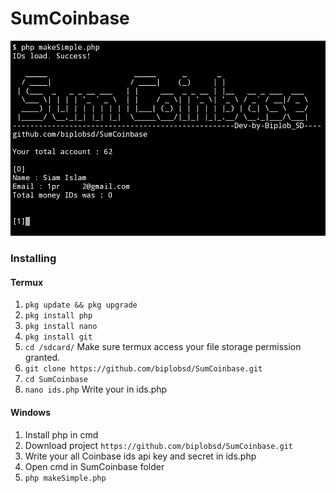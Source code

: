 # SumCoinbase 
![alt text](/img/preview.png "Preview script")

### Installing

#### Termux
1. `pkg update && pkg upgrade`
2. `pkg install php`
3. `pkg install nano`
4. `pkg install git`
5. `cd /sdcard/` Make sure termux access your file storage permission granted.
6. `git clone https://github.com/biplobsd/SumCoinbase.git`
7. `cd SumCoinbase`
8. `nano ids.php` Write your in ids.php 

#### Windows
1. Install php in cmd
2. Download project `https://github.com/biplobsd/SumCoinbase.git`
3. Write your all Coinbase ids api key and secret in ids.php 
4. Open cmd in SumCoinbase folder
5. `php makeSimple.php`